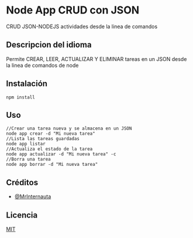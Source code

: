 # Node App CRUD con JSON
CRUD JSON-NODEJS actividades desde la linea de comandos
## Descripcion del idioma
Permite CREAR, LEER, ACTUALIZAR Y ELIMINAR tareas en un JSON desde la linea de comandos de node

## Instalación
```
npm install
```
## Uso
```
//Crear una tarea nueva y se almacena en un JSON
node app crear -d "Mi nueva tarea"
//Lista las tareas guardadas
node app listar 
//Actualiza el estado de la tarea
node app actualizar -d "Mi nueva tarea" -c
//Borra una tarea
node app borrar -d "Mi nueva tarea"
```

## Créditos
- [@MrInternauta](https://twitter.com/mrinternauta)

## Licencia
[MIT](https://opensource.org/licenses/MIT)
